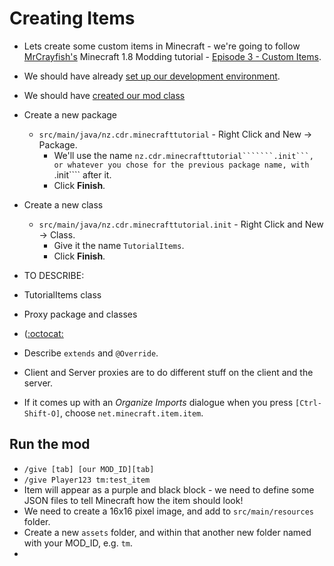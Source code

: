 # Creating Items
- Lets create some custom items in Minecraft - we're going to follow [MrCrayfish's](https://twitter.com/MrCraayfish) Minecraft 1.8 Modding tutorial - [Episode 3 - Custom Items](https://www.youtube.com/watch?v=2_qM-Z0IQ4k&index=3&list=PLy11IosblXIFDFAT3wz_5Nve05wIVKFSJ).

- We should have already [set up our development environment](dev-environment-setup.md).
- We should have [created our mod class](step1-mod-class.md)

- Create a new package
  - ````src/main/java/nz.cdr.minecrafttutorial```` - Right Click and New -> Package.
    - We'll use the name ````nz.cdr.minecrafttutorial```````.init```, or whatever you chose for the previous package name, with ````.init```` after it.
    - Click **Finish**.
- Create a new class
  - ````src/main/java/nz.cdr.minecrafttutorial.init```` - Right Click and New -> Class.
    - Give it the name ````TutorialItems````.
    - Click **Finish**.

- TO DESCRIBE:
- TutorialItems class
- Proxy package and classes
- ([:octocat:](https://github.com/CoderDojo-Porirua/minecraft-forge-1.8/commit/bd3abb5fd8a8cd6f10ed6d73de02117ca5e53461)
- Describe ```extends``` and ```@Override```.
- Client and Server proxies are to do different stuff on the client and the server.

- If it comes up with an *Organize Imports* dialogue when you press ````[Ctrl-Shift-O]````, choose ````net.minecraft.item.item````.

## Run the mod
- ```/give [tab] [our MOD_ID][tab]```
- ```/give Player123 tm:test_item```
- Item will appear as a purple and black block - we need to define some JSON files to tell Minecraft how the item should look!
- We need to create a 16x16 pixel image, and add to ```src/main/resources``` folder.
- Create a new ```assets``` folder, and within that another new folder named with your MOD_ID, e.g. ```tm```.
- 
